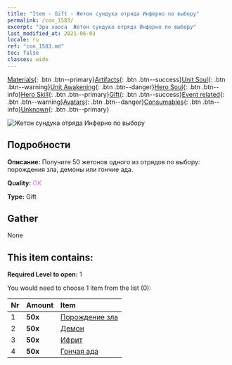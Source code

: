 ```yaml
---
title: "Item - Gift - Жетон сундука отряда Инферно по выбору"
permalink: /con_1583/
excerpt: "Эра хаоса  Жетон сундука отряда Инферно по выбору"
last_modified_at: 2021-06-03
locale: ru
ref: "con_1583.md"
toc: false
classes: wide
---
```

 [Materials](/ItemsRU/){: .btn .btn--primary}[Artifacts](/ItemsRU/Artifacts/){: .btn .btn--success}[Unit Soul](/ItemsRU/UnitSoul/){: .btn .btn--warning}[Unit Awakening](/ItemsRU/UnitAwakening/){: .btn .btn--danger}[Hero Soul](/ItemsRU/HeroSoul/){: .btn .btn--info}[Hero Skill](/ItemsRU/HeroSkill/){: .btn .btn--primary}[Gift](/ItemsRU/Gift/){: .btn .btn--success}[Event related](/ItemsRU/Events/){: .btn .btn--warning}[Avatars](/ItemsRU/Avatars/){: .btn .btn--danger}[Consumables](/ItemsRU/Consumables/){: .btn .btn--info}[Unknown](/ItemsRU/Unknown/){: .btn .btn--primary}

 ![Жетон сундука отряда Инферно по выбору](/images/t/i_907199.png)

## Подробности
 **Описание:** Получите 50 жетонов одного из отрядов по выбору: порождения зла, демоны или гончие ада.

 **Quality:** <span style="color: #DA70D6">OK</span>

 **Type:** Gift

## Gather

  None

## This item contains:

 **Required Level to open:** 1

 You would need to choose 1 item from the list (0):

  | Nr | Amount |     Item    |
  |:---|:-------|:------------|
  | 1 |  **50x** | [Порождение зла](/ItemsRU/unt_230/) |  | 
  | 2 |  **50x** | [Демон](/ItemsRU/unt_229/) |  | 
  | 3 |  **50x** | [Ифрит](/ItemsRU/unt_231/) |  | 
  | 4 |  **50x** | [Гончая ада](/ItemsRU/unt_228/) |  | 
